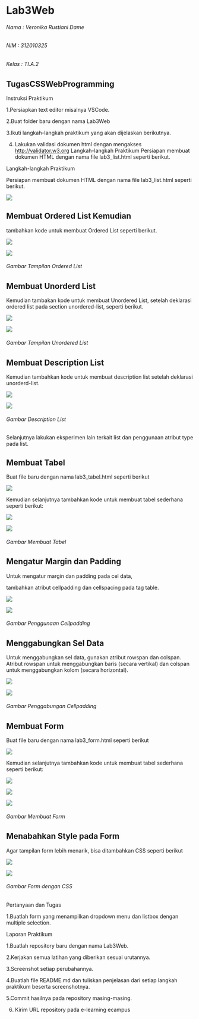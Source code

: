 # Lab3Web
###### Nama : Veronika Rustiani Dame
###### NIM : 312010325
###### Kelas : TI.A.2

## TugasCSSWebProgramming



Instruksi Praktikum 

1.Persiapkan text editor misalnya VSCode. 

2.Buat folder baru dengan nama Lab3Web 

3.Ikuti langkah-langkah praktikum yang akan dijelaskan berikutnya.

4. Lakukan validasi dokumen html dengan mengakses http://validator.w3.org Langkah-langkah Praktikum Persiapan membuat dokumen HTML dengan nama file lab3_list.html seperti berikut. 

Langkah-langkah Praktikum 

Persiapan membuat dokumen HTML dengan nama file lab3_list.html seperti berikut.

![](images/1%20first.png)

## Membuat Ordered List Kemudian 

tambahkan kode untuk membuat Ordered List seperti berikut.

![](images/2%20second.png)



![](images/membuat%20list.jpg)

###### Gambar Tampilan Ordered List

## Membuat Unorderd List 

Kemudian tambakan kode untuk membuat Unordered List, setelah deklarasi ordered list pada section unordered-list, seperti berikut.


![](images/3%20third.png)

![](images/unorder%20list.jpg)

###### Gambar Tampilan Unordered List

## Membuat Description List 

Kemudian tambahkan kode untuk membuat description list setelah deklarasi unorderd-list.

![](images/4%20four.png)

![](images/description%20list.jpg)

###### Gambar Description List

Selanjutnya lakukan eksperimen lain terkait list dan penggunaan atribut type pada list. 

## Membuat Tabel 

Buat file baru dengan nama lab3_tabel.html seperti berikut

![](images/5%20five.png)

Kemudian selanjutnya tambahkan kode untuk membuat tabel sederhana seperti berikut:

![](images/6%20six.png)

![](images/membuat%20table.jpg)

###### Gambar Membuat Tabel

## Mengatur Margin dan Padding 

Untuk mengatur margin dan padding pada cel data, 

tambahkan atribut cellpadding dan cellspacing pada tag table.

![](images/7%20seven.png)


![](images/cell%20padding.jpg)

###### Gambar Penggunaan Cellpadding

## Menggabungkan Sel Data 
Untuk menggabungkan sel data, gunakan atribut rowspan dan colspan. Atribut rowspan untuk menggabungkan baris (secara vertikal) dan colspan untuk menggabungkan kolom (secara horizontal).

![](images/8%20eight.png)

![](images/penggabungan%20cell.jpg)

###### Gambar Penggabungan Cellpadding

## Membuat Form 

Buat file baru dengan nama lab3_form.html seperti berikut

![](images/9%20nine.png)


Kemudian selanjutnya tambahkan kode untuk membuat tabel sederhana seperti berikut:

![](images/10%20ten.png)

![](images/11%20eleven.png)

![](images/membuat%20form.jpg)

###### Gambar Membuat Form

## Menabahkan Style pada Form 

Agar tampilan form lebih menarik, bisa ditambahkan CSS seperti berikut

![](images/12%20twelve.png)

![](images/form%20CSS.jpg)

###### Gambar Form dengan CSS

Pertanyaan dan Tugas

1.Buatlah form yang menampilkan dropdown menu dan listbox dengan multiple selection. 

Laporan Praktikum 

1.Buatlah repository baru dengan nama Lab3Web. 

2.Kerjakan semua latihan yang diberikan sesuai urutannya. 

3.Screenshot setiap perubahannya. 

4.Buatlah file README.md dan tuliskan penjelasan dari setiap langkah praktikum beserta screenshotnya. 

5.Commit hasilnya pada repository masing-masing. 

6. Kirim URL repository pada e-learning ecampus

